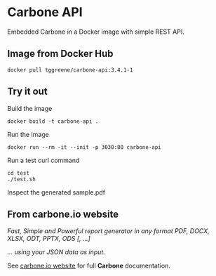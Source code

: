 # Carbone API

Embedded Carbone in a Docker image with simple REST API.

## Image from Docker Hub

    docker pull tggreene/carbone-api:3.4.1-1

## Try it out

Build the image

    docker build -t carbone-api .

Run the image

    docker run --rm -it --init -p 3030:80 carbone-api

Run a test curl command

    cd test
    ./test.sh

Inspect the generated sample.pdf

## From carbone.io website

_Fast, Simple and Powerful report generator in any format PDF, DOCX, XLSX, ODT, PPTX, ODS [, ...]_

_... using your JSON data as input._

See [carbone.io website](https://carbone.io) for full **Carbone** documentation.
